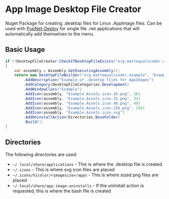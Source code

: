 # App Image Desktop File Creator

Nuget Package for creating .desktop files for Linux .AppImage files. Can be used with [PupNet-Deploy](https://github.com/kuiperzone/PupNet-Deploy) for single file .net applications that will automatically add themselves to the menu.

## Basic Usage

```csharp
if (!DesktopFileCreator.CheckIfDesktopFileExists("org.mattequalscoder.example"))
{
    var assembly = Assembly.GetExecutingAssembly();
    return new DesktopFileBuilder("org.mattequalscoder.example", "Example App")
        .AddDescription("Example of .desktop files for AppImages")
        .AddCategory(DesktopFileCategories.Development)
        .AddWindowClass("Example")
        .AddIcon(assembly, "Example.Assets.icon.16.png", 16)
        .AddIcon(assembly, "Example.Assets.icon.32.png", 32)
        .AddIcon(assembly, "Example.Assets.icon.48.png", 48)
        .AddIcon(assembly, "Example.Assets.icon.256.png", 256)
        .AddIcon(assembly, "Example.Assets.icon.svg")
        .AddUninstallAction(Directories.BaseFolder)
        .Build();
}
```

## Directories

The following directories are used:

* `~/.local/share/applications` - This is where the .desktop file is created
* `~/.icons` - This is where svg icon files are placed
* `~/.icons/hicolor/<imagesize>/apps` - This is where sized png files are placed
* `~/.local/share/app-image-uninstalls` - If the uninstall action is requested, this is where the bash file is created